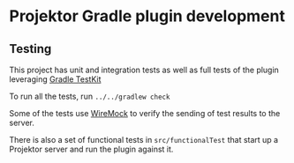 # Projektor Gradle plugin development

## Testing

This project has unit and integration tests as well as 
full tests of the plugin leveraging [Gradle TestKit](https://docs.gradle.org/current/userguide/test_kit.html)

To run all the tests, run `../../gradlew check`

Some of the tests use [WireMock](http://wiremock.org/) to verify the sending of test results
to the server.

There is also a set of functional tests in `src/functionalTest` that start up
a Projektor server and run the plugin against it.
